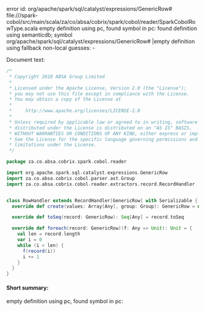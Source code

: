 error id: org/apache/spark/sql/catalyst/expressions/GenericRow#
file://<WORKSPACE>/spark-cobol/src/main/scala/za/co/absa/cobrix/spark/cobol/reader/SparkCobolRowType.scala
empty definition using pc, found symbol in pc: 
found definition using semanticdb; symbol org/apache/spark/sql/catalyst/expressions/GenericRow#
|empty definition using fallback
non-local guesses:
	 -

Document text:

```scala
/*
 * Copyright 2018 ABSA Group Limited
 *
 * Licensed under the Apache License, Version 2.0 (the "License");
 * you may not use this file except in compliance with the License.
 * You may obtain a copy of the License at
 *
 *     http://www.apache.org/licenses/LICENSE-2.0
 *
 * Unless required by applicable law or agreed to in writing, software
 * distributed under the License is distributed on an "AS IS" BASIS,
 * WITHOUT WARRANTIES OR CONDITIONS OF ANY KIND, either express or implied.
 * See the License for the specific language governing permissions and
 * limitations under the License.
 */

package za.co.absa.cobrix.spark.cobol.reader

import org.apache.spark.sql.catalyst.expressions.GenericRow
import za.co.absa.cobrix.cobol.parser.ast.Group
import za.co.absa.cobrix.cobol.reader.extractors.record.RecordHandler


class RowHandler extends RecordHandler[GenericRow] with Serializable {
  override def create(values: Array[Any], group: Group): GenericRow = new GenericRow(values)

  override def toSeq(record: GenericRow): Seq[Any] = record.toSeq

  override def foreach(record: GenericRow)(f: Any => Unit): Unit = {
    val len = record.length
    var i = 0
    while (i < len) {
      f(record(i))
      i += 1
    }
  }
}

```

#### Short summary: 

empty definition using pc, found symbol in pc: 